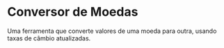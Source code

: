 # Conversor de Moedas
 Uma ferramenta que converte valores de uma moeda para outra, usando taxas de câmbio atualizadas.
